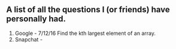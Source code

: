 ## A list of all the questions I (or friends) have personally had.

1. Google - 7/12/16
  Find the kth largest element of an array.
2. Snapchat - 
  